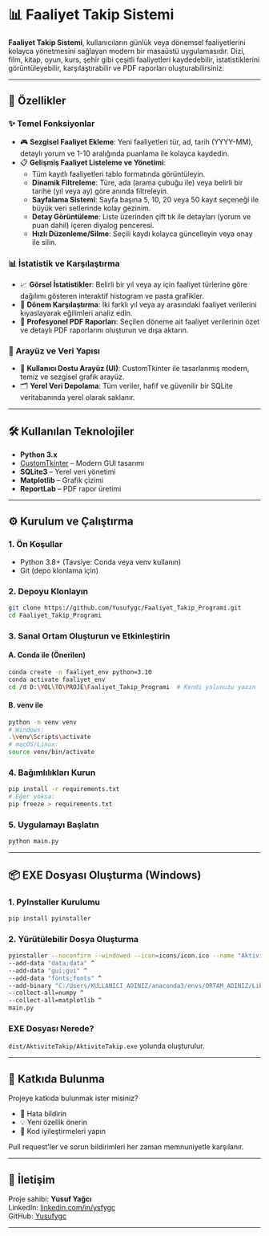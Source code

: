 # 📊 Faaliyet Takip Sistemi

**Faaliyet Takip Sistemi**, kullanıcıların günlük veya dönemsel faaliyetlerini kolayca yönetmesini sağlayan modern bir masaüstü uygulamasıdır. Dizi, film, kitap, oyun, kurs, şehir gibi çeşitli faaliyetleri kaydedebilir, istatistiklerini görüntüleyebilir, karşılaştırabilir ve PDF raporları oluşturabilirsiniz.

---

## 🚀 Özellikler

### ✨ Temel Fonksiyonlar

- 🎮 **Sezgisel Faaliyet Ekleme**: Yeni faaliyetleri tür, ad, tarih (YYYY-MM), detaylı yorum ve 1-10 aralığında puanlama ile kolayca kaydedin.
- 📋 **Gelişmiş Faaliyet Listeleme ve Yönetimi**:
  - Tüm kayıtlı faaliyetleri tablo formatında görüntüleyin.
  - **Dinamik Filtreleme**: Türe, ada (arama çubuğu ile) veya belirli bir tarihe (yıl veya ay) göre anında filtreleyin.
  - **Sayfalama Sistemi**: Sayfa başına 5, 10, 20 veya 50 kayıt seçeneği ile büyük veri setlerinde kolay gezinim.
  - **Detay Görüntüleme**: Liste üzerinden çift tık ile detayları (yorum ve puan dahil) içeren diyalog penceresi.
  - **Hızlı Düzenleme/Silme**: Seçili kaydı kolayca güncelleyin veya onay ile silin.

### 📊 İstatistik ve Karşılaştırma

- 📈 **Görsel İstatistikler**: Belirli bir yıl veya ay için faaliyet türlerine göre dağılımı gösteren interaktif histogram ve pasta grafikler.
- 🔄 **Dönem Karşılaştırma**: İki farklı yıl veya ay arasındaki faaliyet verilerini kıyaslayarak eğilimleri analiz edin.
- 📄 **Profesyonel PDF Raporları**: Seçilen döneme ait faaliyet verilerinin özet ve detaylı PDF raporlarını oluşturun ve dışa aktarın.

### 🎨 Arayüz ve Veri Yapısı

- 🌟 **Kullanıcı Dostu Arayüz (UI)**: CustomTkinter ile tasarlanmış modern, temiz ve sezgisel grafik arayüz.
- 🗂️ **Yerel Veri Depolama**: Tüm veriler, hafif ve güvenilir bir SQLite veritabanında yerel olarak saklanır.

---

## 🛠️ Kullanılan Teknolojiler

- **Python 3.x**
- [CustomTkinter](https://github.com/TomSchimansky/CustomTkinter) – Modern GUI tasarımı
- **SQLite3** – Yerel veri yönetimi
- **Matplotlib** – Grafik çizimi
- **ReportLab** – PDF rapor üretimi

---

## ⚙️ Kurulum ve Çalıştırma

### 1. Ön Koşullar

- Python 3.8+ (Tavsiye: Conda veya venv kullanın)
- Git (depo klonlama için)

### 2. Depoyu Klonlayın

```bash
git clone https://github.com/Yusufygc/Faaliyet_Takip_Programi.git
cd Faaliyet_Takip_Programi
```

### 3. Sanal Ortam Oluşturun ve Etkinleştirin

#### A. Conda ile (Önerilen)

```bash
conda create -n faaliyet_env python=3.10
conda activate faaliyet_env
cd /d D:\YOL\TO\PROJE\Faaliyet_Takip_Programi  # Kendi yolunuzu yazın
```

#### B. venv ile

```bash
python -m venv venv
# Windows:
.\venv\Scripts\activate
# macOS/Linux:
source venv/bin/activate
```

### 4. Bağımlılıkları Kurun

```bash
pip install -r requirements.txt
# Eğer yoksa:
pip freeze > requirements.txt
```

### 5. Uygulamayı Başlatın

```bash
python main.py
```

---

## 📦 EXE Dosyası Oluşturma (Windows)

### 1. PyInstaller Kurulumu

```bash
pip install pyinstaller
```

### 2. Yürütülebilir Dosya Oluşturma

```bash
pyinstaller --noconfirm --windowed --icon=icons/icon.ico --name "AktiviteTakip" ^
--add-data "data;data" ^
--add-data "gui;gui" ^
--add-data "fonts;fonts" ^
--add-binary "C:/Users/KULLANICI_ADINIZ/anaconda3/envs/ORTAM_ADINIZ/Library/bin/*;." ^
--collect-all=numpy ^
--collect-all=matplotlib ^
main.py
```

### EXE Dosyası Nerede?

`dist/AktiviteTakip/AktiviteTakip.exe` yolunda oluşturulur.

---

## 🤝 Katkıda Bulunma

Projeye katkıda bulunmak ister misiniz?

- 🧾 Hata bildirin
- 💡 Yeni özellik önerin
- 🔧 Kod iyileştirmeleri yapın

Pull request'ler ve sorun bildirimleri her zaman memnuniyetle karşılanır.

---

## 📧 İletişim

Proje sahibi: **Yusuf Yağcı**\
LinkedIn: [linkedin.com/in/ysfygc](https://www.linkedin.com/in/ysfygc/)\
GitHub: [Yusufygc](https://github.com/Yusufygc)

---



